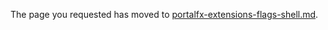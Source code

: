 
The page you requested has moved to [portalfx-extensions-flags-shell.md](portalfx-extensions-flags-shell.md). 

